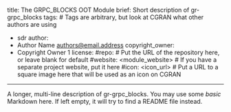 title: The GRPC_BLOCKS OOT Module
brief: Short description of gr-grpc_blocks
tags: # Tags are arbitrary, but look at CGRAN what other authors are using
  - sdr
author:
  - Author Name <authors@email.address>
copyright_owner:
  - Copyright Owner 1
license:
#repo: # Put the URL of the repository here, or leave blank for default
#website: <module_website> # If you have a separate project website, put it here
#icon: <icon_url> # Put a URL to a square image here that will be used as an icon on CGRAN
---
A longer, multi-line description of gr-grpc_blocks.
You may use some *basic* Markdown here.
If left empty, it will try to find a README file instead.
